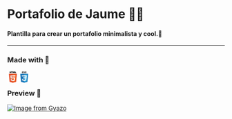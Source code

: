 # Portafolio de Jaume 🧍‍♂️

#### Plantilla para crear un portafolio minimalista y cool.🌟

<hr>

### Made with 🔨

<a href="https://devdocs.io/html/" target="_blank">
<img align="left" alt="HTML5" width="26px" src="https://raw.githubusercontent.com/github/explore/80688e429a7d4ef2fca1e82350fe8e3517d3494d/topics/html/html.png" />
<a/>
  
<a href="https://devdocs.io/css/" target="_blank">
<img align="left" alt="CSS" width="26px" src="https://raw.githubusercontent.com/github/explore/80688e429a7d4ef2fca1e82350fe8e3517d3494d/topics/css/css.png" />
<a/>
<br>

### Preview 📸

<a href="https://gyazo.com/f220c042e8a82413afa8e03028033d57"><img src="https://i.gyazo.com/f220c042e8a82413afa8e03028033d57.png" alt="Image from Gyazo" width="755.2"/></a>
